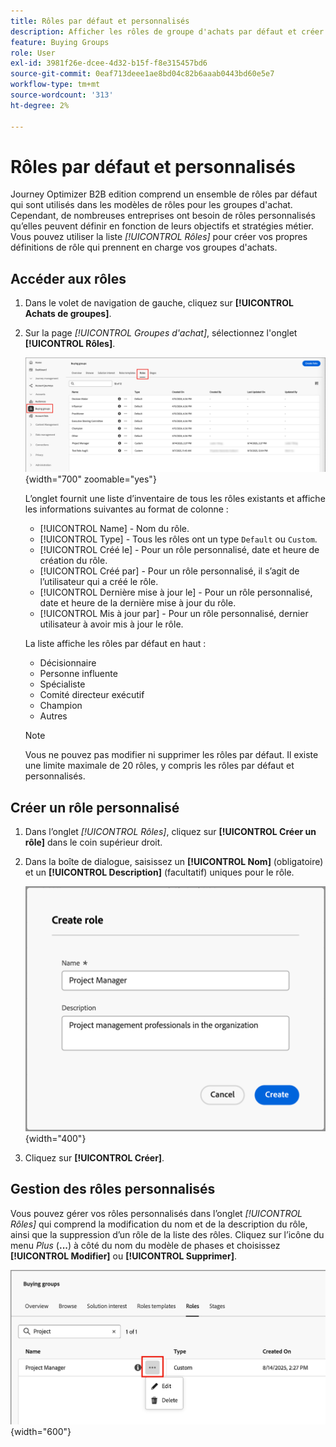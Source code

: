 ```yaml
---
title: Rôles par défaut et personnalisés
description: Afficher les rôles de groupe d'achats par défaut et créer des rôles personnalisés - modifiez, supprimez et configurez les définitions de rôle pour votre entreprise dans Journey Optimizer B2B edition.
feature: Buying Groups
role: User
exl-id: 3981f26e-dcee-4d32-b15f-f8e315457bd6
source-git-commit: 0eaf713deee1ae8bd04c82b6aaab0443bd60e5e7
workflow-type: tm+mt
source-wordcount: '313'
ht-degree: 2%

---
```


# Rôles par défaut et personnalisés

Journey Optimizer B2B edition comprend un ensemble de rôles par défaut qui sont utilisés dans les modèles de rôles pour les groupes d&#39;achat. Cependant, de nombreuses entreprises ont besoin de rôles personnalisés qu’elles peuvent définir en fonction de leurs objectifs et stratégies métier. Vous pouvez utiliser la liste _[!UICONTROL Rôles]_ pour créer vos propres définitions de rôle qui prennent en charge vos groupes d&#39;achats.

## Accéder aux rôles

1. Dans le volet de navigation de gauche, cliquez sur **[!UICONTROL Achats de groupes]**.

1. Sur la page _[!UICONTROL Groupes d&#39;achat]_, sélectionnez l&#39;onglet **[!UICONTROL Rôles]**.

   ![Onglet Rôles](./assets/roles-tab.png){width="700" zoomable="yes"}

   L’onglet fournit une liste d’inventaire de tous les rôles existants et affiche les informations suivantes au format de colonne :

   * [!UICONTROL Name] - Nom du rôle.
   * [!UICONTROL Type] - Tous les rôles ont un type `Default` ou `Custom`.
   * [!UICONTROL Créé le] - Pour un rôle personnalisé, date et heure de création du rôle.
   * [!UICONTROL Créé par] - Pour un rôle personnalisé, il s’agit de l’utilisateur qui a créé le rôle.
   * [!UICONTROL Dernière mise à jour le] - Pour un rôle personnalisé, date et heure de la dernière mise à jour du rôle.
   * [!UICONTROL Mis à jour par] - Pour un rôle personnalisé, dernier utilisateur à avoir mis à jour le rôle.

   La liste affiche les rôles par défaut en haut :

   * Décisionnaire
   * Personne influente
   * Spécialiste
   * Comité directeur exécutif
   * Champion
   * Autres

   >[!NOTE]
   >
   >Vous ne pouvez pas modifier ni supprimer les rôles par défaut. Il existe une limite maximale de 20 rôles, y compris les rôles par défaut et personnalisés.

## Créer un rôle personnalisé

1. Dans l’onglet _[!UICONTROL Rôles]_, cliquez sur **[!UICONTROL Créer un rôle]** dans le coin supérieur droit.

1. Dans la boîte de dialogue, saisissez un **[!UICONTROL Nom]** (obligatoire) et un **[!UICONTROL Description]** (facultatif) uniques pour le rôle.

   ![&#x200B; Boîte de dialogue Créer un rôle &#x200B;](./assets/roles-create-dialog.png){width="400"}

1. Cliquez sur **[!UICONTROL Créer]**.

## Gestion des rôles personnalisés

Vous pouvez gérer vos rôles personnalisés dans l’onglet _[!UICONTROL Rôles]_ qui comprend la modification du nom et de la description du rôle, ainsi que la suppression d’un rôle de la liste des rôles. Cliquez sur l’icône du menu _Plus_ (**...**) à côté du nom du modèle de phases et choisissez **[!UICONTROL Modifier]** ou **[!UICONTROL Supprimer]**.

![Modifier ou supprimer un rôle personnalisé](./assets/roles-more-menu.png){width="600"}
